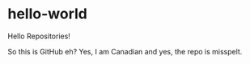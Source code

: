 # hello-world
Hello Repositories!

So this is GitHub eh? Yes, I am Canadian and yes, the repo is misspelt.

